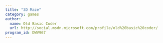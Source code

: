 ```yaml
---
title: "3D Maze"
category: games
author:
  name: Old Basic Coder
  url: http://social.msdn.microsoft.com/profile/old%20basic%20coder/
program_id: DWV967
---
```

